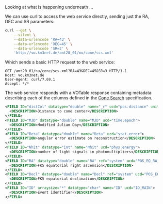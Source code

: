 Looking at what is happening underneath ...

We can use curl to access the web service directly, sending just the RA, DEC and SR parameters:
```bash
curl --get \
    --silent \
    --data-urlencode 'RA=43' \
    --data-urlencode 'DEC=45' \
    --data-urlencode 'SR=3' \
    'http://vo.km3net.de/ant20_01/nu/cone/scs.xml'
```

Which sends a basic HTTP request to the web service:
```
GET /ant20_01/nu/cone/scs.xml?RA=43&DEC=45&SR=3 HTTP/1.1
Host: vo.km3net.de
User-Agent: curl/7.69.1
Accept: */*
```

The web service responds with a VOTable response containing metadata describing each of the columns
defined in the [Cone Search](https://ivoa.net/documents/cover/ConeSearch-20060908.html) specification.
```xml
<FIELD ID="distCol" datatype="double" name="_r" ucd="pos.distance" unit="deg">
  <DESCRIPTION>Distance to cone center</DESCRIPTION>
</FIELD>
<FIELD ID="MJD" datatype="double" name="MJD" ucd="time.epoch">
  <DESCRIPTION>Modified Julian Day</DESCRIPTION>
</FIELD>
<FIELD ID="Beta" datatype="double" name="Beta" ucd="stat.error">
  <DESCRIPTION>angular error estimate on reconstruction</DESCRIPTION>
</FIELD>
<FIELD ID="Nhit" datatype="int" name="Nhit" ucd="phys.energy">
  <DESCRIPTION>number of light signals in photomultipliers</DESCRIPTION>
</FIELD>
<FIELD ID="RA" datatype="double" name="RA" ref="system" ucd="POS_EQ_RA_MAIN">
  <DESCRIPTION>FK5 equatorial right ascension</DESCRIPTION>
</FIELD>
<FIELD ID="Decl" datatype="double" name="Decl" ref="system" ucd="POS_EQ_DEC_MAIN">
  <DESCRIPTION>FK5 equatorial declination</DESCRIPTION>
</FIELD>
<FIELD ID="ID" arraysize="*" datatype="char" name="ID" ucd="ID_MAIN">
  <DESCRIPTION>Event identifier</DESCRIPTION>
</FIELD>
```














